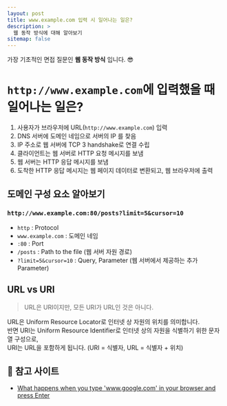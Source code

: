 ```yaml
---
layout: post
title: www.example.com 입력 시 일어나는 일은?
description: >
  웹 동작 방식에 대해 알아보기
sitemap: false
---
```


가장 기초적인 면접 질문인 **웹 동작 방식** 입니다. 😎

# `http://www.example.com`에 입력했을 때 일어나는 일은?

1. 사용자가 브라우저에 URL(`http://www.example.com`) 입력
2. DNS 서버에 도메인 네임으로 서버의 IP 를 찾음
3. IP 주소로 웹 서버에 TCP 3 handshake로 연결 수립
4. 클라이언트는 웹 서버로 HTTP 요청 메시지를 보냄
5. 웹 서버는 HTTP 응답 메시지를 보냄
6. 도착한 HTTP 응답 메시지는 웹 페이지 데이터로 변환되고, 웹 브라우저에 출력

## 도메인 구성 요소 알아보기

### `http://www.example.com:80/posts?limit=5&cursor=10`

- `http` : Protocol
- `www.example.com` : 도메인 네임
- `:80` : Port
- `/posts` : Path to the file (웹 서버 자원 경로)
- `?limit=5&cursor=10` : Query, Parameter (웹 서버에서 제공하는 추가 Parameter)

## URL vs URI

> URL은 URI이지만, 모든 URI가 URL인 것은 아니다.

URL은 Uniform Resource Locator로 인터넷 상 자원의 위치를 의미합니다.
<br>
반면 URI는 Uniform Resource Identifier로 인터넷 상의 자원을 식별하기 위한 문자열 구성으로,
<br>
URI는 URL을 포함하게 됩니다. (URI = 식별자, URL = 식별자 + 위치)

## 🔖 참고 사이트

- [What happens when you type 'www.google.com' in your browser and press Enter](https://blog.ehoneahobed.com/what-happens-when-you-type-wwwgooglecom-in-your-browser-and-press-enter)
